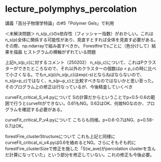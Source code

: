 # lecture_polymphys_percolation

講義「高分子物理学特論」の#5「Polymer Gels」で利用

＜未解決問題＞
n_s(p_c)のs依存性（フィッシャー指数）がおかしい。これはn_s(p)全体に関係する可能性があり、見直すとすれば全体を見直す必要がある。
その際、np.ndarrayで組み直すべきか。
Forestfireでsごとに（色分けして）結果を描画
ヒストグラムの横軸がずれている問題

上記n_s(p_c)に対するコメント（250202）
n_s(p_c)について、これはPクラスターができたところなので、それ以外のクラスターの個数はp < p_cの時に比べて小さくなる。でもn_s(p)/n_s(p_c)はexp(-s)とならねばならないので、n_s(p=p_c)ではなく、n_s(p~p_c)と比較すべきなのではないかと思い至った。そのプログラム上の修正は行なっているが、今後精査していくべき

curveFit_critical_S_v4.pyについて
Sの計算だからということでp=0.5-0.6の範囲で行うとcurvefitができない。0.61もNG。0.62はOK、何故NGなのか、プログラムを確認する必要がある。

curveFit_critical_P_v4.pyについて
こちらも同様。p=0.6-0.7はNG、p=0.58-0.7はOK。

forestFire_clusterStructureについて
これも上記と同様にcurveFit_critical_xi_v4.pyは0.6を絡めるとNG。さらにそもそも的にforestFire_clusterSizeで修正を施した「S(w_ave)がpercolation clusterを含んだ計算になっていた」という部分を修正していない。これの修正も今後必要。